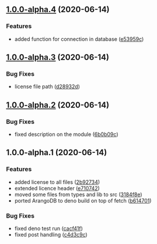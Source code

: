 ## [1.0.0-alpha.4](https://github.com/dmpjs/arangojs/compare/v1.0.0-alpha.3...v1.0.0-alpha.4) (2020-06-14)


### Features

* added function for connection in database ([e53959c](https://github.com/dmpjs/arangojs/commit/e53959cf83b1eff825f9454f8e27fedbbc808dee))

## [1.0.0-alpha.3](https://github.com/dmpjs/arangojs/compare/v1.0.0-alpha.2...v1.0.0-alpha.3) (2020-06-14)


### Bug Fixes

* license file path ([d28932d](https://github.com/dmpjs/arangojs/commit/d28932ddddc1b9ab8e5f8c5361d0851b007556ef))

## [1.0.0-alpha.2](https://github.com/dmpjs/arangojs/compare/v1.0.0-alpha.1...v1.0.0-alpha.2) (2020-06-14)


### Bug Fixes

* fixed description on the module ([6b0b09c](https://github.com/dmpjs/arangojs/commit/6b0b09c309d36e685e9cc178bba1accad35a4702))

## 1.0.0-alpha.1 (2020-06-14)


### Features

* added license to all files ([2b92734](https://github.com/dmpjs/arangojs/commit/2b927342d925eac7c34926038a6c624bc9992d06))
* extended licence header ([e710742](https://github.com/dmpjs/arangojs/commit/e7107429d63c5872d63693384553c42000b90bb0))
* moved some files from types and lib to src ([3184f8e](https://github.com/dmpjs/arangojs/commit/3184f8e3921d54b1dbb51fa3df02957e22a68f7f))
* ported ArangoDB to deno build on top of fetch ([b614701](https://github.com/dmpjs/arangojs/commit/b614701a3f1f45b8dd4465d5e8827688b8b4b26e))


### Bug Fixes

* fixed deno test run ([cacf41f](https://github.com/dmpjs/arangojs/commit/cacf41ff7fbbae8a1844eb2e13a5d55019726de3))
* fixed post handling ([c4d3c9c](https://github.com/dmpjs/arangojs/commit/c4d3c9c832da667691a67d0dea876d248d5d284e))
